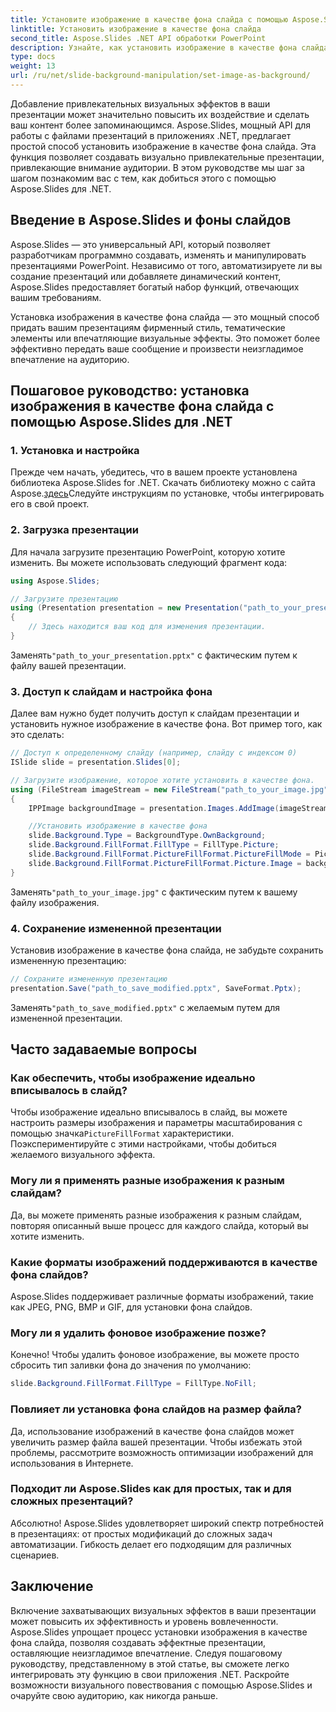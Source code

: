 ```yaml
---
title: Установите изображение в качестве фона слайда с помощью Aspose.Slides
linktitle: Установить изображение в качестве фона слайда
second_title: Aspose.Slides .NET API обработки PowerPoint
description: Узнайте, как установить изображение в качестве фона слайда с помощью Aspose.Slides для .NET. Создавайте увлекательные презентации с помощью пошаговых инструкций и исходного кода. Усильте визуальное воздействие уже сегодня!
type: docs
weight: 13
url: /ru/net/slide-background-manipulation/set-image-as-background/
---
```


Добавление привлекательных визуальных эффектов в ваши презентации может значительно повысить их воздействие и сделать ваш контент более запоминающимся. Aspose.Slides, мощный API для работы с файлами презентаций в приложениях .NET, предлагает простой способ установить изображение в качестве фона слайда. Эта функция позволяет создавать визуально привлекательные презентации, привлекающие внимание аудитории. В этом руководстве мы шаг за шагом познакомим вас с тем, как добиться этого с помощью Aspose.Slides для .NET. 

## Введение в Aspose.Slides и фоны слайдов

Aspose.Slides — это универсальный API, который позволяет разработчикам программно создавать, изменять и манипулировать презентациями PowerPoint. Независимо от того, автоматизируете ли вы создание презентаций или добавляете динамический контент, Aspose.Slides предоставляет богатый набор функций, отвечающих вашим требованиям.

Установка изображения в качестве фона слайда — это мощный способ придать вашим презентациям фирменный стиль, тематические элементы или впечатляющие визуальные эффекты. Это поможет более эффективно передать ваше сообщение и произвести неизгладимое впечатление на аудиторию.

## Пошаговое руководство: установка изображения в качестве фона слайда с помощью Aspose.Slides для .NET

### 1. Установка и настройка

 Прежде чем начать, убедитесь, что в вашем проекте установлена библиотека Aspose.Slides for .NET. Скачать библиотеку можно с сайта Aspose.[здесь](https://releases.aspose.com/slides/net/)Следуйте инструкциям по установке, чтобы интегрировать его в свой проект.

### 2. Загрузка презентации

Для начала загрузите презентацию PowerPoint, которую хотите изменить. Вы можете использовать следующий фрагмент кода:

```csharp
using Aspose.Slides;

// Загрузите презентацию
using (Presentation presentation = new Presentation("path_to_your_presentation.pptx"))
{
    // Здесь находится ваш код для изменения презентации.
}
```

 Заменять`"path_to_your_presentation.pptx"` с фактическим путем к файлу вашей презентации.

### 3. Доступ к слайдам и настройка фона

Далее вам нужно будет получить доступ к слайдам презентации и установить нужное изображение в качестве фона. Вот пример того, как это сделать:

```csharp
// Доступ к определенному слайду (например, слайду с индексом 0)
ISlide slide = presentation.Slides[0];

// Загрузите изображение, которое хотите установить в качестве фона.
using (FileStream imageStream = new FileStream("path_to_your_image.jpg", FileMode.Open))
{
    IPPImage backgroundImage = presentation.Images.AddImage(imageStream);

    //Установить изображение в качестве фона
    slide.Background.Type = BackgroundType.OwnBackground;
    slide.Background.FillFormat.FillType = FillType.Picture;
    slide.Background.FillFormat.PictureFillFormat.PictureFillMode = PictureFillMode.Tile;
    slide.Background.FillFormat.PictureFillFormat.Picture.Image = backgroundImage;
}
```

 Заменять`"path_to_your_image.jpg"` с фактическим путем к вашему файлу изображения.

### 4. Сохранение измененной презентации

Установив изображение в качестве фона слайда, не забудьте сохранить измененную презентацию:

```csharp
// Сохраните измененную презентацию
presentation.Save("path_to_save_modified.pptx", SaveFormat.Pptx);
```

 Заменять`"path_to_save_modified.pptx"` с желаемым путем для измененной презентации.

## Часто задаваемые вопросы

### Как обеспечить, чтобы изображение идеально вписывалось в слайд?

 Чтобы изображение идеально вписывалось в слайд, вы можете настроить размеры изображения и параметры масштабирования с помощью значка`PictureFillFormat` характеристики. Поэкспериментируйте с этими настройками, чтобы добиться желаемого визуального эффекта.

### Могу ли я применять разные изображения к разным слайдам?

Да, вы можете применять разные изображения к разным слайдам, повторяя описанный выше процесс для каждого слайда, который вы хотите изменить.

### Какие форматы изображений поддерживаются в качестве фона слайдов?

Aspose.Slides поддерживает различные форматы изображений, такие как JPEG, PNG, BMP и GIF, для установки фона слайдов.

### Могу ли я удалить фоновое изображение позже?

Конечно! Чтобы удалить фоновое изображение, вы можете просто сбросить тип заливки фона до значения по умолчанию:

```csharp
slide.Background.FillFormat.FillType = FillType.NoFill;
```

### Повлияет ли установка фона слайдов на размер файла?

Да, использование изображений в качестве фона слайдов может увеличить размер файла вашей презентации. Чтобы избежать этой проблемы, рассмотрите возможность оптимизации изображений для использования в Интернете.

### Подходит ли Aspose.Slides как для простых, так и для сложных презентаций?

Абсолютно! Aspose.Slides удовлетворяет широкий спектр потребностей в презентациях: от простых модификаций до сложных задач автоматизации. Гибкость делает его подходящим для различных сценариев.

## Заключение

Включение захватывающих визуальных эффектов в ваши презентации может повысить их эффективность и уровень вовлеченности. Aspose.Slides упрощает процесс установки изображения в качестве фона слайда, позволяя создавать эффектные презентации, оставляющие неизгладимое впечатление. Следуя пошаговому руководству, представленному в этой статье, вы сможете легко интегрировать эту функцию в свои приложения .NET. Раскройте возможности визуального повествования с помощью Aspose.Slides и очаруйте свою аудиторию, как никогда раньше.
